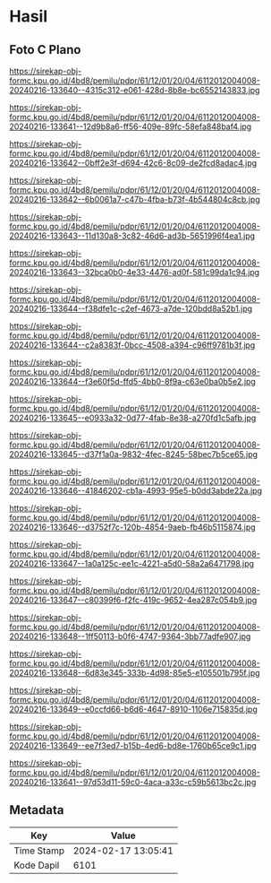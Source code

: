 # Hasil

## Foto C Plano

https://sirekap-obj-formc.kpu.go.id/4bd8/pemilu/pdpr/61/12/01/20/04/6112012004008-20240216-133640--4315c312-e061-428d-8b8e-bc6552143833.jpg

https://sirekap-obj-formc.kpu.go.id/4bd8/pemilu/pdpr/61/12/01/20/04/6112012004008-20240216-133641--12d9b8a6-ff56-409e-89fc-58efa848baf4.jpg

https://sirekap-obj-formc.kpu.go.id/4bd8/pemilu/pdpr/61/12/01/20/04/6112012004008-20240216-133642--0bff2e3f-d694-42c6-8c09-de2fcd8adac4.jpg

https://sirekap-obj-formc.kpu.go.id/4bd8/pemilu/pdpr/61/12/01/20/04/6112012004008-20240216-133642--6b0061a7-c47b-4fba-b73f-4b544804c8cb.jpg

https://sirekap-obj-formc.kpu.go.id/4bd8/pemilu/pdpr/61/12/01/20/04/6112012004008-20240216-133643--11d130a8-3c82-46d6-ad3b-5651996f4ea1.jpg

https://sirekap-obj-formc.kpu.go.id/4bd8/pemilu/pdpr/61/12/01/20/04/6112012004008-20240216-133643--32bca0b0-4e33-4476-ad0f-581c99da1c94.jpg

https://sirekap-obj-formc.kpu.go.id/4bd8/pemilu/pdpr/61/12/01/20/04/6112012004008-20240216-133644--f38dfe1c-c2ef-4673-a7de-120bdd8a52b1.jpg

https://sirekap-obj-formc.kpu.go.id/4bd8/pemilu/pdpr/61/12/01/20/04/6112012004008-20240216-133644--c2a8383f-0bcc-4508-a394-c96ff9781b3f.jpg

https://sirekap-obj-formc.kpu.go.id/4bd8/pemilu/pdpr/61/12/01/20/04/6112012004008-20240216-133644--f3e60f5d-ffd5-4bb0-8f9a-c63e0ba0b5e2.jpg

https://sirekap-obj-formc.kpu.go.id/4bd8/pemilu/pdpr/61/12/01/20/04/6112012004008-20240216-133645--e0933a32-0d77-4fab-8e38-a270fd1c5afb.jpg

https://sirekap-obj-formc.kpu.go.id/4bd8/pemilu/pdpr/61/12/01/20/04/6112012004008-20240216-133645--d37f1a0a-9832-4fec-8245-58bec7b5ce65.jpg

https://sirekap-obj-formc.kpu.go.id/4bd8/pemilu/pdpr/61/12/01/20/04/6112012004008-20240216-133646--41846202-cb1a-4993-95e5-b0dd3abde22a.jpg

https://sirekap-obj-formc.kpu.go.id/4bd8/pemilu/pdpr/61/12/01/20/04/6112012004008-20240216-133646--d3752f7c-120b-4854-9aeb-fb46b5115874.jpg

https://sirekap-obj-formc.kpu.go.id/4bd8/pemilu/pdpr/61/12/01/20/04/6112012004008-20240216-133647--1a0a125c-ee1c-4221-a5d0-58a2a6471798.jpg

https://sirekap-obj-formc.kpu.go.id/4bd8/pemilu/pdpr/61/12/01/20/04/6112012004008-20240216-133647--c80399f6-f2fc-419c-9652-4ea287c054b9.jpg

https://sirekap-obj-formc.kpu.go.id/4bd8/pemilu/pdpr/61/12/01/20/04/6112012004008-20240216-133648--1ff50113-b0f6-4747-9364-3bb77adfe907.jpg

https://sirekap-obj-formc.kpu.go.id/4bd8/pemilu/pdpr/61/12/01/20/04/6112012004008-20240216-133648--6d83e345-333b-4d98-85e5-e105501b795f.jpg

https://sirekap-obj-formc.kpu.go.id/4bd8/pemilu/pdpr/61/12/01/20/04/6112012004008-20240216-133649--e0ccfd66-b6d6-4647-8910-1106e715835d.jpg

https://sirekap-obj-formc.kpu.go.id/4bd8/pemilu/pdpr/61/12/01/20/04/6112012004008-20240216-133649--ee7f3ed7-b15b-4ed6-bd8e-1760b65ce9c1.jpg

https://sirekap-obj-formc.kpu.go.id/4bd8/pemilu/pdpr/61/12/01/20/04/6112012004008-20240216-133641--97d53d11-59c0-4aca-a33c-c59b5613bc2c.jpg


## Metadata

| Key        | Value               |
| ---------- | ------------------- |
| Time Stamp | 2024-02-17 13:05:41 |
| Kode Dapil | 6101                |



